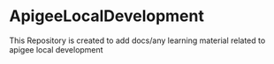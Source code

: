 # ApigeeLocalDevelopment
This Repository is created to add docs/any learning material related to apigee local development
